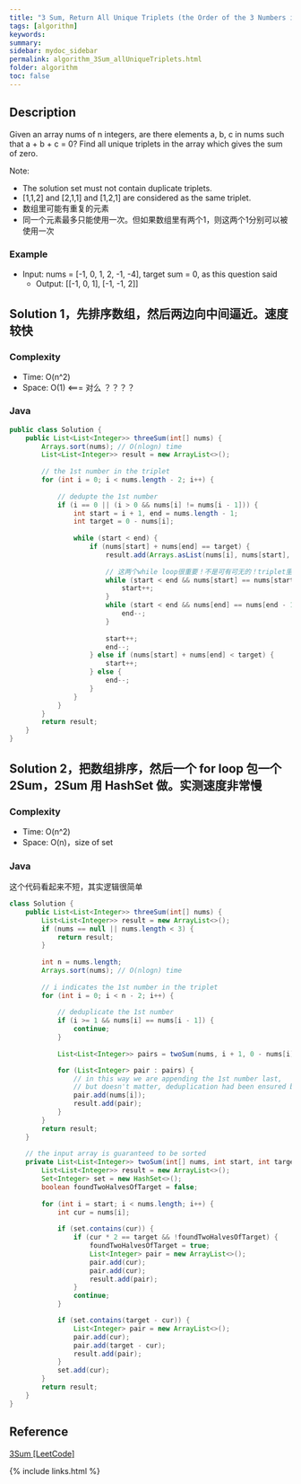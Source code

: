 ```yaml
---
title: "3 Sum, Return All Unique Triplets (the Order of the 3 Numbers in a Triplet Doesn't Matter)"
tags: [algorithm]
keywords:
summary:
sidebar: mydoc_sidebar
permalink: algorithm_3Sum_allUniqueTriplets.html                               
folder: algorithm
toc: false
---
```


## Description
Given an array nums of n integers, are there elements a, b, c in nums such that a + b + c = 0? Find all unique triplets in the array which gives the sum of zero.

Note:
* The solution set must not contain duplicate triplets.
* [1,1,2] and [2,1,1] and [1,2,1] are considered as the same triplet.
* 数组里可能有重复的元素
* 同一个元素最多只能使用一次。但如果数组里有两个1，则这两个1分别可以被使用一次

### Example
* Input: nums = [-1, 0, 1, 2, -1, -4], target sum = 0, as this question said
  * Output: [[-1, 0, 1], [-1, -1, 2]]

## Solution 1，先排序数组，然后两边向中间逼近。速度较快

### Complexity
* Time: O(n^2)
* Space: O(1) <=== 对么 ？？？？

### Java
```java
public class Solution {
    public List<List<Integer>> threeSum(int[] nums) {
        Arrays.sort(nums); // O(nlogn) time
        List<List<Integer>> result = new ArrayList<>(); 
        
        // the 1st number in the triplet
        for (int i = 0; i < nums.length - 2; i++) {
            
            // dedupte the 1st number
            if (i == 0 || (i > 0 && nums[i] != nums[i - 1])) {
                int start = i + 1, end = nums.length - 1;
                int target = 0 - nums[i];
                
                while (start < end) {
                    if (nums[start] + nums[end] == target) {
                        result.add(Arrays.asList(nums[i], nums[start], nums[end]));
                        
                        // 这两个while loop很重要！不是可有可无的！triplet里的后面两个数的去重就靠它了！！
                        while (start < end && nums[start] == nums[start + 1]) {
                            start++;
                        }
                        while (start < end && nums[end] == nums[end - 1]) {
                            end--;
                        }
                        
                        start++;
                        end--;
                    } else if (nums[start] + nums[end] < target) {
                        start++;
                    } else {
                        end--;
                    }
                }
            }
        }
        return result;
    }
}
```

## Solution 2，把数组排序，然后一个 for loop 包一个2Sum，2Sum 用 HashSet 做。实测速度非常慢

### Complexity
* Time: O(n^2)
* Space: O(n)，size of set

### Java
这个代码看起来不短，其实逻辑很简单
```java
class Solution {
    public List<List<Integer>> threeSum(int[] nums) {
        List<List<Integer>> result = new ArrayList<>();
        if (nums == null || nums.length < 3) {
            return result;
        }
        
        int n = nums.length;
        Arrays.sort(nums); // O(nlogn) time
        
        // i indicates the 1st number in the triplet
        for (int i = 0; i < n - 2; i++) {
            
            // deduplicate the 1st number
            if (i >= 1 && nums[i] == nums[i - 1]) {
                continue;
            }
            
            List<List<Integer>> pairs = twoSum(nums, i + 1, 0 - nums[i]);

            for (List<Integer> pair : pairs) {
                // in this way we are appending the 1st number last,
                // but doesn't matter, deduplication had been ensured beforehand
                pair.add(nums[i]);
                result.add(pair);
            }
        }
        return result;
    }
    
    // the input array is guaranteed to be sorted
    private List<List<Integer>> twoSum(int[] nums, int start, int target) {
        List<List<Integer>> result = new ArrayList<>();
        Set<Integer> set = new HashSet<>();
        boolean foundTwoHalvesOfTarget = false;
        
        for (int i = start; i < nums.length; i++) {
            int cur = nums[i];
            
            if (set.contains(cur)) {
                if (cur * 2 == target && !foundTwoHalvesOfTarget) {
                    foundTwoHalvesOfTarget = true;
                    List<Integer> pair = new ArrayList<>();
                    pair.add(cur);
                    pair.add(cur);
                    result.add(pair);
                }
                continue;
            }

            if (set.contains(target - cur)) {
                List<Integer> pair = new ArrayList<>();
                pair.add(cur);
                pair.add(target - cur);
                result.add(pair);
            }
            set.add(cur);
        }
        return result;
    }
}
```

## Reference
[3Sum [LeetCode]](https://leetcode.com/problems/3sum/description/)

{% include links.html %}
